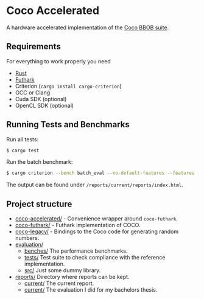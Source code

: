 # Coco Accelerated
A hardware accelerated implementation of the [Coco BBOB suite](https://github.com/numbbo/coco).

## Requirements

For everything to work properly you need
- [Rust](https://www.rust-lang.org/)
- [Futhark](https://futhark-lang.org/)
- Criterion (`cargo install cargo-criterion`)
- GCC or Clang
- Cuda SDK (optional)
- OpenCL SDK (optional)

## Running Tests and Benchmarks

Run all tests:
```sh
$ cargo test
```

Run the batch benchmark:
```sh
$ cargo criterion --bench batch_eval --no-default-features --features [reference c multicore cuda]
```
The output can be found under `/reports/current/reports/index.html`.

## Project structure

* [coco-accelerated/](./coco-accelerated/coco-accelerated) - Convenience wrapper around `coco-futhark`.
* [coco-futhark/](./coco-accelerated/coco-futhark) - Futhark implementation of COCO.
* [coco-legacy/](./coco-accelerated/coco-legacy) - Bindings to the Coco code for generating random numbers.
* [evaluation/](./coco-accelerated/evaluation)
  * [benches/](./coco-accelerated/evaluation/benches) The performance benchmarks.
  * [tests/](./coco-accelerated/evaluation/tests) Test suite to check compliance with the reference implementation.
  * [src/](./coco-accelerated/evaluation/src) Just some dummy library.
* [reports/](./coco-accelerated/reports) Directory where reports can be kept.
  * [current/](./coco-accelerated/reports/current) The current report.
  * [current/](./coco-accelerated/reports/current-both.zip) The evaluation I did for my bachelors thesis.